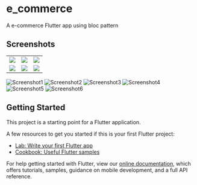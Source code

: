 # e_commerce

A e-commerce Flutter app using bloc  pattern

## Screenshots

<table>
  <td>
   <img src="https://user-images.githubusercontent.com/93277108/144800958-8c9f8536-6523-4c5a-b250-dd6a8b7ea21b.png">
  </td>
  <td>
   <img src="https://user-images.githubusercontent.com/93277108/144800978-e96b13b8-dba3-449c-b50a-e8d04c852d30.png">
  </td>
  <td>
   <img src="https://user-images.githubusercontent.com/93277108/144800993-c762be37-104a-4556-99f7-5ea7bcb8698f.png">
  </td>
  <tr>
    <td>
   <img src="https://user-images.githubusercontent.com/93277108/144801002-942f2030-888b-4306-9c1b-91f2d00abf04.png">
  </td>
  <td>
   <img src="https://user-images.githubusercontent.com/93277108/144801012-3551f21d-7115-454f-8c1c-0b3423c7ee9f.png">
  </td>
  <td>
   <img src="https://user-images.githubusercontent.com/93277108/144801026-81921868-eb91-4149-a77e-a7095513dc33.png">
  </td>
  </tr>
</table>


![Screenshot1](https://user-images.githubusercontent.com/93277108/144800958-8c9f8536-6523-4c5a-b250-dd6a8b7ea21b.png)
![Screenshot2](https://user-images.githubusercontent.com/93277108/144800978-e96b13b8-dba3-449c-b50a-e8d04c852d30.png)
![Screenshot3](https://user-images.githubusercontent.com/93277108/144800993-c762be37-104a-4556-99f7-5ea7bcb8698f.png)
![Screenshot4](https://user-images.githubusercontent.com/93277108/144801002-942f2030-888b-4306-9c1b-91f2d00abf04.png)
![Screenshot5](https://user-images.githubusercontent.com/93277108/144801012-3551f21d-7115-454f-8c1c-0b3423c7ee9f.png)
![Screenshot6](https://user-images.githubusercontent.com/93277108/144801026-81921868-eb91-4149-a77e-a7095513dc33.png)

## Getting Started

This project is a starting point for a Flutter application.

A few resources to get you started if this is your first Flutter project:

- [Lab: Write your first Flutter app](https://flutter.dev/docs/get-started/codelab)
- [Cookbook: Useful Flutter samples](https://flutter.dev/docs/cookbook)

For help getting started with Flutter, view our
[online documentation](https://flutter.dev/docs), which offers tutorials,
samples, guidance on mobile development, and a full API reference.

